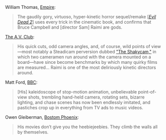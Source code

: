 <!-- Sam Raimi -->

William Thomas, [Empire](https://www.empireonline.com/movies/reviews/evil-dead-ii-review/):

> The gaudily gory, virtuoso, hyper-kinetic horror sequel/remake [[*Evil Dead 2*](/movies/765)] uses every trick in the cinematic book, and confirms that Bruce Campbell and [director Sam] Raimi are gods.

[The A.V. Club](https://web.archive.org/web/20131215230717/http://www.avclub.com/review/evil-dead-2-dead-by-dawn-widescreen-edition-18785):

> His quick cuts, odd camera angles, and, of course, wild points of view—most notably a Steadicam perversion dubbed ["The Shakycam,"](https://nofilmschool.com/the-shaky-cam-coens-sam-raimi) in which two cameramen run around with the camera mounted on a board—have since become benchmarks by which many quirky films are measured...  Raimi is one of the most deliriously kinetic directors around.

Matt Ford, [BBC](https://www.bbc.co.uk/films/2001/02/05/evil_dead_2_1987_review.shtml):

> [His] kaleidoscope of stop-motion animation, unbelievable point-of-view shots, trembling hand-held camera, rotating sets, bizarre lighting, and chase scenes has now been endlessly imitated, and pastiches crop up in everything from TV ads to music videos.

Owen Gleiberman, [Bostom Phoenix](https://archive.org/details/sim_boston-phoenix_april-17-23-1987_16_16/page/n65/mode/2up):

> His movies don’t give you the heebiejeebies. They climb the walls all by themselves.